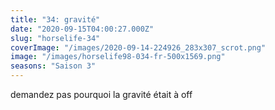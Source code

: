```yaml
---
title: "34: gravité"
date: "2020-09-15T04:00:27.000Z"
slug: "horselife-34"
coverImage: "/images/2020-09-14-224926_283x307_scrot.png"
image: "/images/horselife98-034-fr-500x1569.png"
seasons: "Saison 3"
---
```


demandez pas pourquoi la gravité était à off
